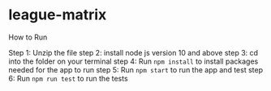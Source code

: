 # league-matrix

How to Run

Step 1: Unzip the file
step 2: install node js version 10 and above
step 3: cd into the folder on your terminal
step 4: Run `npm install` to install packages needed for the app to run
step 5: Run `npm start` to run the app and test
step 6: Run `npm run test` to run the tests
